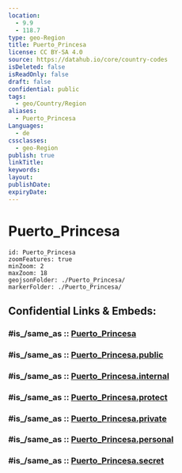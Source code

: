 ```yaml
---
location:
  - 9.9
  - 118.7
type: geo-Region
title: Puerto_Princesa
license: CC BY-SA 4.0
source: https://datahub.io/core/country-codes
isDeleted: false
isReadOnly: false
draft: false
confidential: public
tags:
  - geo/Country/Region
aliases:
  - Puerto_Princesa
Languages:
  - de
cssclasses:
  - geo-Region
publish: true
linkTitle:
keywords:
layout:
publishDate:
expiryDate:
---
```


# Puerto_Princesa

```leaflet
id: Puerto_Princesa
zoomFeatures: true 
minZoom: 2 
maxZoom: 18
geojsonFolder: ./Puerto_Princesa/
markerFolder: ./Puerto_Princesa/
```


## Confidential Links & Embeds: 

### #is_/same_as :: [Puerto_Princesa](/_Standards/Earth/Continent/Asia/Asia~South~East/Malay_Archipelago/Philippines/Regions~Philippines/Puerto_Princesa.md) 

### #is_/same_as :: [Puerto_Princesa.public](/_public/Earth/Continent/Asia/Asia~South~East/Malay_Archipelago/Philippines/Regions~Philippines/Puerto_Princesa.public.md) 

### #is_/same_as :: [Puerto_Princesa.internal](/_internal/Earth/Continent/Asia/Asia~South~East/Malay_Archipelago/Philippines/Regions~Philippines/Puerto_Princesa.internal.md) 

### #is_/same_as :: [Puerto_Princesa.protect](/_protect/Earth/Continent/Asia/Asia~South~East/Malay_Archipelago/Philippines/Regions~Philippines/Puerto_Princesa.protect.md) 

### #is_/same_as :: [Puerto_Princesa.private](/_private/Earth/Continent/Asia/Asia~South~East/Malay_Archipelago/Philippines/Regions~Philippines/Puerto_Princesa.private.md) 

### #is_/same_as :: [Puerto_Princesa.personal](/_personal/Earth/Continent/Asia/Asia~South~East/Malay_Archipelago/Philippines/Regions~Philippines/Puerto_Princesa.personal.md) 

### #is_/same_as :: [Puerto_Princesa.secret](/_secret/Earth/Continent/Asia/Asia~South~East/Malay_Archipelago/Philippines/Regions~Philippines/Puerto_Princesa.secret.md)

